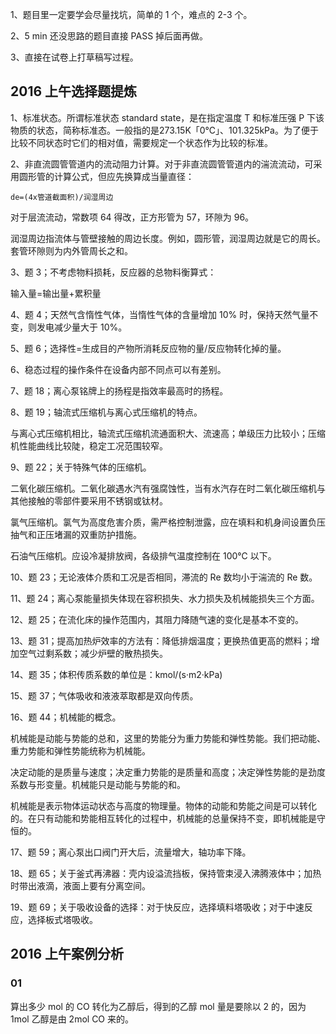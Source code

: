 1、题目里一定要学会尽量找坑，简单的 1 个，难点的 2-3 个。

2、5 min 还没思路的题目直接 PASS 掉后面再做。

3、直接在试卷上打草稿写过程。

## 2016 上午选择题提炼

1、标准状态。所谓标准状态 standard state，是在指定温度 T 和标准压强 P 下该物质的状态，简称标准态。一般指的是273.15K「0℃」、101.325kPa。为了便于比较不同状态时它们的相对值，需要规定一个状态作为比较的标准。

2、非直流圆管管道内的流动阻力计算。对于非直流圆管管道内的湍流流动，可采用圆形管的计算公式，但应先换算成当量直径：

```
de=(4x管道截面积)/润湿周边
```

对于层流流动，常数项 64 得改，正方形管为 57，环隙为 96。

润湿周边指流体与管壁接触的周边长度。例如，圆形管，润湿周边就是它的周长。套管环隙则为内外管周长之和。

3、题 3；不考虑物料损耗，反应器的总物料衡算式：

输入量=输出量+累积量

4、题 4；天然气含惰性气体，当惰性气体的含量增加 10% 时，保持天然气量不变，则发电减少量大于 10%。

5、题 6；选择性=生成目的产物所消耗反应物的量/反应物转化掉的量。

6、稳态过程的操作条件在设备内部不同点可以有差别。

7、题 18；离心泵铭牌上的扬程是指效率最高时的扬程。

8、题 19；轴流式压缩机与离心式压缩机的特点。

与离心式压缩机相比，轴流式压缩机流通面积大、流速高；单级压力比较小；压缩机性能曲线比较陡，稳定工况范围较窄。

9、题 22；关于特殊气体的压缩机。

二氧化碳压缩机。二氧化碳遇水汽有强腐蚀性，当有水汽存在时二氧化碳压缩机与其他接触的零部件要采用不锈钢或钛材。

氯气压缩机。氯气为高度危害介质，需严格控制泄露，应在填料和机身间设置负压抽气和正压堵漏的双重防护措施。

石油气压缩机。应设冷凝排放阀，各级排气温度控制在 100℃ 以下。

10、题 23；无论液体介质和工况是否相同，滞流的 Re 数均小于湍流的 Re 数。

11、题 24；离心泵能量损失体现在容积损失、水力损失及机械能损失三个方面。

12、题 25；在流化床的操作范围内，其阻力降随气速的变化是基本不变的。

13、题 31；提高加热炉效率的方法有：降低排烟温度；更换热值更高的燃料；增加空气过剩系数；减少炉壁的散热损失。

14、题 35；体积传质系数的单位是：kmol/(s·m2·kPa)

15、题 37；气体吸收和液液萃取都是双向传质。

16、题 44；机械能的概念。

机械能是动能与势能的总和，这里的势能分为重力势能和弹性势能。我们把动能、重力势能和弹性势能统称为机械能。

决定动能的是质量与速度；决定重力势能的是质量和高度；决定弹性势能的是劲度系数与形变量。机械能只是动能与势能的和。

机械能是表示物体运动状态与高度的物理量。物体的动能和势能之间是可以转化的。在只有动能和势能相互转化的过程中，机械能的总量保持不变，即机械能是守恒的。

17、题 59；离心泵出口阀门开大后，流量增大，轴功率下降。

18、题 65；关于釜式再沸器：壳内设溢流挡板，保持管束浸入沸腾液体中；加热时带出液滴，液面上要有分离空间。

19、题 69；关于吸收设备的选择：对于快反应，选择填料塔吸收；对于中速反应，选择板式塔吸收。

## 2016 上午案例分析

### 01

算出多少 mol 的 CO 转化为乙醇后，得到的乙醇 mol 量是要除以 2 的，因为 1mol 乙醇是由 2mol CO 来的。